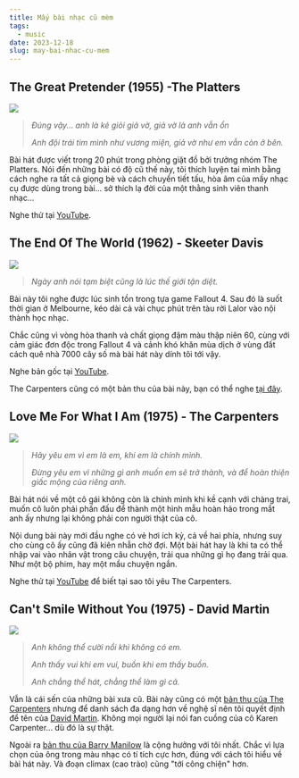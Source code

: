 ```yaml
---
title: Mấy bài nhạc cũ mèm
tags:
  - music
date: 2023-12-18
slug: may-bai-nhac-cu-mem
---
```

## The Great Pretender (1955) -The Platters

![](1.avif)

> _Đúng vậy... anh là kẻ giỏi giả vờ, giả vờ là anh vẫn ổn_
>
> _Anh đội trái tim mình như vương miện, giả vờ như em vẫn còn ở bên._

Bài hát được viết trong 20 phút trong phòng giặt đồ bởi trưởng nhóm The Platters. Nói đến những bài có độ cũ thế này, tôi thích luyện tai mình bằng cách nghe ra tất cả giọng bè và cách chuyển tiết tấu, hòa âm của mấy nhạc cụ được dùng trong bài... sở thích lạ đời của một thằng sinh viên thanh nhạc...

Nghe thử tại [YouTube](https://www.youtube.com/watch?v=IEzfhclKO8Q).

## The End Of The World (1962) - Skeeter Davis

![](2.avif)

> _Ngày anh nói tạm biệt cũng là lúc thế giới tận diệt._

Bài này tôi nghe được lúc sinh tồn trong tựa game Fallout 4. Sau đó là suốt thời gian ở Melbourne, kéo dài cả vài chục phút trên tàu rời Lalor vào nội thành học nhạc.

Chắc cũng vì vòng hòa thanh và chất giọng đậm màu thập niên 60, cùng với cảm giác đơn độc trong Fallout 4 và cảnh khó khăn mùa dịch ở vùng đất cách quê nhà 7000 cây số mà bài hát này dính tôi tới vậy.

Nghe bản gốc tại [YouTube](https://www.youtube.com/watch?v=sonLd-32ns4).

The Carpenters cũng có một bản thu của bài này, bạn có thể nghe [tại đây](https://www.youtube.com/watch?v=ThK5M8Ttzpw).

## Love Me For What I Am (1975) - The Carpenters

![](3.avif)

> _Hãy yêu em vì em là em, khi em là chính mình._
>
> _Đừng yêu em vì những gì anh muốn em sẽ trở thành, và để hoàn thiện giấc mộng của riêng anh._

Bài hát nói về một cô gái không còn là chính mình khi kề cạnh với chàng trai, muốn cô luôn phải phấn đấu để thành một hình mẫu hoàn hảo trong mắt anh ấy nhưng lại không phải con người thật của cô.

Nội dung bài này mới đầu nghe có vẻ hơi ích kỷ, cả về hai phía, nhưng suy cho cùng cô ấy cũng đã kiên nhẫn chờ đợi. Một bài hát hay là khi ta có thể nhập vai vào nhân vật trong câu chuyện, trải qua những gì họ đang trải qua. Như một bộ phim, hay một mẩu chuyện ngắn.

Nghe thử tại [YouTube](https://www.youtube.com/watch?v=vgu5WRyhmWM) để biết tại sao tôi yêu The Carpenters.

## Can't Smile Without You (1975) - David Martin

![](4.avif)

> _Anh không thể cười nổi khi không có em._
>
> _Anh thấy vui khi em vui, buồn khi em thấy buồn._
>
> _Anh chẳng thể hát, chẳng thể làm gì cả._

Vẫn là cái sến của những bài xưa cũ. Bài này cũng có một [bản thu của The Carpenters](https://www.youtube.com/watch?v=7D993OdK3tU) nhưng để danh sách đa dạng hơn về nghệ sĩ nên tôi quyết định để tên của [David Martin](https://www.youtube.com/watch?v=LAOROtxT1AQ). Không mọi người lại nói fan cuồng của cô Karen Carpenter... dù đó là sự thật.

Ngoài ra [bản thu của Barry Manilow](https://www.youtube.com/watch?v=3V_7-7myPxM) là cộng hưởng với tôi nhất. Chắc vì lựa chọn của ông trong màu nhạc có tí tích cực hơn, đúng với cách tôi hiểu về bài hát này. Và đoạn climax (cao trào) cũng "tới công chiện" hơn.
